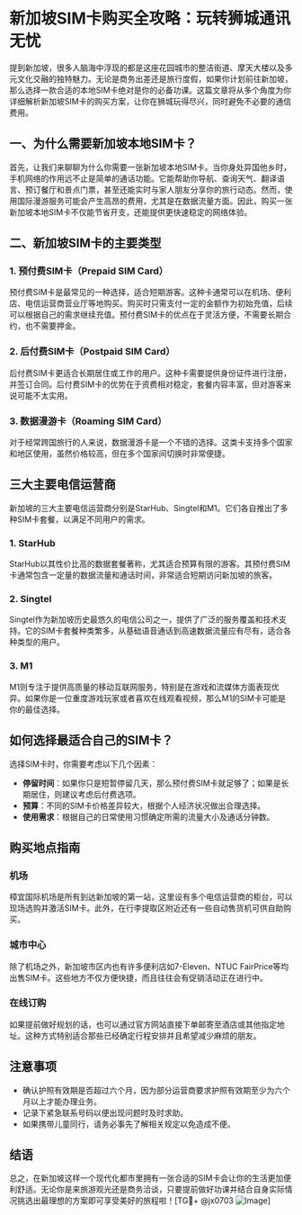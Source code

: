 # 新加坡SIM卡购买全攻略：玩转狮城通讯无忧

提到新加坡，很多人脑海中浮现的都是这座花园城市的整洁街道、摩天大楼以及多元文化交融的独特魅力。无论是商务出差还是旅行度假，如果你计划前往新加坡，那么选择一款合适的本地SIM卡绝对是你的必备功课。这篇文章将从多个角度为你详细解析新加坡SIM卡的购买方案，让你在狮城玩得尽兴，同时避免不必要的通信费用。

## 一、为什么需要新加坡本地SIM卡？

首先，让我们来聊聊为什么你需要一张新加坡本地SIM卡。当你身处异国他乡时，手机网络的作用远不止是简单的通话功能。它能帮助你导航、查询天气、翻译语言、预订餐厅和景点门票，甚至还能实时与家人朋友分享你的旅行动态。然而，使用国际漫游服务可能会产生高昂的费用，尤其是在数据流量方面。因此，购买一张新加坡本地SIM卡不仅能节省开支，还能提供更快速稳定的网络体验。

## 二、新加坡SIM卡的主要类型

### 1. 预付费SIM卡（Prepaid SIM Card）

预付费SIM卡是最常见的一种选择，适合短期游客。这种卡通常可以在机场、便利店、电信运营商营业厅等地购买。购买时只需支付一定的金额作为初始充值，后续可以根据自己的需求继续充值。预付费SIM卡的优点在于灵活方便，不需要长期合约，也不需要押金。

### 2. 后付费SIM卡（Postpaid SIM Card）

后付费SIM卡更适合长期居住或工作的用户。这种卡需要提供身份证件进行注册，并签订合同。后付费SIM卡的优势在于资费相对稳定，套餐内容丰富，但对游客来说可能不太实用。

### 3. 数据漫游卡（Roaming SIM Card）

对于经常跨国旅行的人来说，数据漫游卡是一个不错的选择。这类卡支持多个国家和地区使用，虽然价格较高，但在多个国家间切换时非常便捷。

## 三大主要电信运营商

新加坡的三大主要电信运营商分别是StarHub、Singtel和M1。它们各自推出了多种SIM卡套餐，以满足不同用户的需求。

### 1. StarHub

StarHub以其性价比高的数据套餐著称，尤其适合预算有限的游客。其预付费SIM卡通常包含一定量的数据流量和通话时间，非常适合短期访问新加坡的旅客。

### 2. Singtel

Singtel作为新加坡历史最悠久的电信公司之一，提供了广泛的服务覆盖和技术支持。它的SIM卡套餐种类繁多，从基础语音通话到高速数据流量应有尽有，适合各种类型的用户。

### 3. M1

M1则专注于提供高质量的移动互联网服务，特别是在游戏和流媒体方面表现优异。如果你是一位重度游戏玩家或者喜欢在线观看视频，那么M1的SIM卡可能是你的最佳选择。

## 如何选择最适合自己的SIM卡？

选择SIM卡时，你需要考虑以下几个因素：

- **停留时间**：如果你只是短暂停留几天，那么预付费SIM卡就足够了；如果是长期居住，则建议考虑后付费选项。
- **预算**：不同的SIM卡价格差异较大，根据个人经济状况做出合理选择。
- **使用需求**：根据自己的日常使用习惯确定所需的流量大小及通话分钟数。

## 购买地点指南

### 机场

樟宜国际机场是所有到达新加坡的第一站，这里设有多个电信运营商的柜台，可以现场选购并激活SIM卡。此外，在行李提取区附近还有一些自动售货机可供自助购买。

### 城市中心

除了机场之外，新加坡市区内也有许多便利店如7-Eleven、NTUC FairPrice等均出售SIM卡。这些地方不仅方便快捷，而且往往会有促销活动正在进行中。

### 在线订购

如果提前做好规划的话，也可以通过官方网站直接下单邮寄至酒店或其他指定地址。这种方式特别适合那些已经确定行程安排并且希望减少麻烦的朋友。

## 注意事项

- 确认护照有效期是否超过六个月，因为部分运营商要求护照有效期至少为六个月以上才能办理业务。
- 记录下紧急联系号码以便出现问题时及时求助。
- 如果携带儿童同行，请务必事先了解相关规定以免造成不便。

## 结语

总之，在新加坡这样一个现代化都市里拥有一张合适的SIM卡会让你的生活更加便利舒适。无论你是来旅游观光还是商务洽谈，只要提前做好功课并结合自身实际情况挑选出最理想的方案即可享受美好的旅程啦！[TG💪+ @jx0703 ![Image](https://github.com/user-attachments/assets/dbca1d08-cadb-493c-b0ec-ad6f7a83f270)]